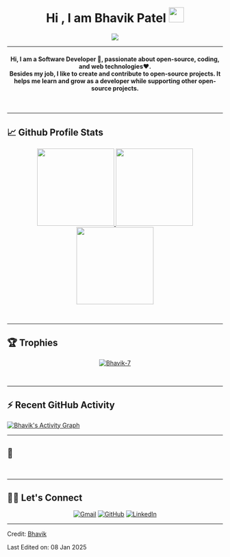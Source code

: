 

<h1 align="center">Hi , I am Bhavik Patel <img src="https://media.giphy.com/media/hvRJCLFzcasrR4ia7z/giphy.gif" width="35"></h1>
<p align="center">
  <a href="https://github.com/Bhavik-7">
  <img src="https://readme-typing-svg.herokuapp.com?lines=Software+Developer;PHP%20|%20Laravel%20|%20JavaScript;Always%20learning%20new%20things&center=true&width=500&height=50"></a>
</p>
<hr/>

<h4 align="center">
Hi, I am a Software Developer 🙏, passionate about open-source, coding, and web technologies❤️. <br />
	Besides my job, I like to create and contribute to open-source projects. It helps me learn and grow as a developer while supporting other open-source projects.
</h4>
<br>
<hr/> 

## 📈 Github Profile Stats

<p align="center">
    <a href="https://github.com/Bhavik-7">
        <img height="180em" src="https://streak-stats.demolab.com?user=Bhavik-7&theme=tokyonight&hide_border=true&border_radius="/>
        <img height="180em" src="https://github-readme-stats.vercel.app/api?username=Bhavik-7&show_icons=true&count_private=true&hide_border=true&theme=tokyonight&include_all_commits=true&count_private=true"/>
        <img height="180em" src="https://github-readme-stats.vercel.app/api/top-langs/?username=Bhavik-7&hide_border=true&layout=compact&theme=tokyonight&hide=jupyter%20notebook"/>
    </a>
</p>

<br/>
<hr/>

## 🏆 Trophies
<p align="center"> <a href="https://github.com/Bhavik-7"><img
      src="https://github-profile-trophy.vercel.app/?username=Bhavik-7&row=1&column=3&theme=algolia" alt="Bhavik-7" /></a>  </p>

<!-- algolia -->
<br>
<hr/>

## ⚡ Recent GitHub Activity
<a href="https://github.com/Bhavik-7"><img alt="Bhavik's Activity Graph" src="https://activity-graph.herokuapp.com/graph?username=Bhavik-7&custom_title=Bhavik's%20Contribution%20Graph&theme=react-dark" /></a>


<hr/>

## 🐍
  <br>

<hr/>

## 🙋‍♀️ Let's Connect
<p align="center">
	<a href="mailto:bhavikpatel224@gmail.com"><img src="https://img.icons8.com/bubbles/50/000000/gmail.png" title='Gmail' alt="Gmail"/></a>
	<a href="https://github.com/Bhavik-7"><img src="https://img.icons8.com/bubbles/50/000000/github.png" title='GitHub' alt="GitHub"/></a>
	<a href="https://www.linkedin.com/in/bhavik-patel-1a39b3142"><img src="https://img.icons8.com/bubbles/50/000000/linkedin.png" title='LinkedIn' alt="LinkedIn"/></a>
</p>

----
Credit: [Bhavik](https://github.com/Bhavik-7)

Last Edited on: 08 Jan 2025
